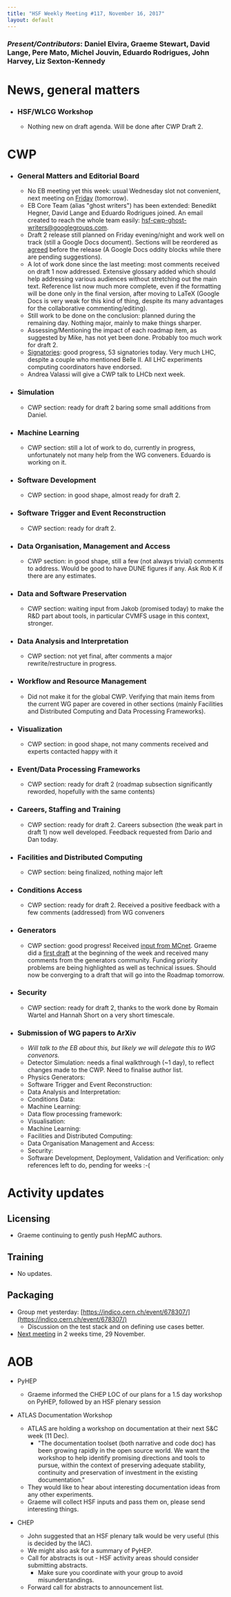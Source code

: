```yaml
---
title: "HSF Weekly Meeting #117, November 16, 2017"
layout: default
---
```


### *Present/Contributors*: Daniel Elvira, Graeme Stewart, David Lange, Pere Mato, Michel Jouvin, Eduardo Rodrigues, John Harvey, Liz Sexton-Kennedy

News, general matters
=====================

-   ### HSF/WLCG Workshop
    -   Nothing new on draft agenda. Will be done after CWP Draft 2.

CWP
===

-   ### General Matters and Editorial Board
    -   No EB meeting yet this week: usual Wednesday slot not
        convenient, next meeting on [Friday](https://indico.cern.ch/event/681187/) (tomorrow).
    -   EB Core Team (alias "ghost writers") has been extended: Benedikt
        Hegner, David Lange and Eduardo Rodrigues joined. An email
        created to reach the whole team easily:
        [hsf-cwp-ghost-writers@googlegroups.com](mailto:hsf-cwp-ghost-writers@googlegroups.com).
    -   Draft 2 release still planned on Friday evening/night and work
        well on track (still a Google Docs document). Sections will be
        reordered as
        [agreed](https://docs.google.com/document/d/1ot00teRw5v7bnJx3vOA2sos7fsGmto81Nx72SsouA2I/edit?pli=1)
        before the release (A Google Docs oddity blocks while there are pending
        suggestions).
    -   A lot of work done since the last meeting: most comments
        received on draft 1 now addressed. Extensive glossary added
        which should help addressing various audiences without
        stretching out the main text. Reference list now much more
        complete, even if the formatting will be done only in the
        final version, after moving to LaTeX (Google Docs is very weak
        for this kind of thing, despite its many advantages for the
        collaborative commenting/editing).
    -   Still work to be done on the conclusion: planned during the
        remaining day. Nothing major, mainly to make things sharper.
    -   Assessing/Mentioning the impact of each roadmap item, as
        suggested by Mike, has not yet been done. Probably too much
        work for draft 2.
    -   [Signatories](https://docs.google.com/document/d/1tBXwlNnQsxxZA3gVS1_KSpa8wRXGyk250EIsJwJ2T34/edit?pli=1#):
        good progress, 53 signatories today. Very much LHC, despite a
        couple who mentioned Belle II. All LHC experiments computing
        coordinators have endorsed.
    -   Andrea Valassi will give a CWP talk to LHCb next week.

-   ### Simulation
    -   CWP section: ready for draft 2 baring some small additions from
        Daniel.

-   ### Machine Learning
    -   CWP section: still a lot of work to do, currently in progress,
        unfortunately not many help from the WG conveners. Eduardo is
        working on it.

-   ### Software Development
    -   CWP section: in good shape, almost ready for draft 2.

-   ### Software Trigger and Event Reconstruction
    -   CWP section: ready for draft 2.

-   ### Data Organisation, Management and Access
    -   CWP section: in good shape, still a few (not always trivial)
        comments to address. Would be good to have DUNE figures if
        any. Ask Rob K if there are any estimates.

-   ### Data and Software Preservation
    -   CWP section: waiting input from Jakob (promised today) to make
        the R&D part about tools, in particular CVMFS usage in this
        context, stronger.

-   ### Data Analysis and Interpretation
    -   CWP section: not yet final, after comments a major
        rewrite/restructure in progress.

-   ### Workflow and Resource Management
    -   Did not make it for the global CWP. Verifying that main items
        from the current WG paper are covered in other sections
        (mainly Facilities and Distributed Computing and Data
        Processing Frameworks).

-   ### Visualization
    -   CWP section: in good shape, not many comments received and
        experts contacted happy with it

-   ### Event/Data Processing Frameworks
    -   CWP section: ready for draft 2 (roadmap subsection significantly
        reworded, hopefully with the same contents)

-   ### Careers, Staffing and Training
    -   CWP section: ready for draft 2. Careers subsection (the weak
        part in draft 1) now well developed. Feedback requested from Dario
        and Dan today.

-   ### Facilities and Distributed Computing
    -   CWP section: being finalized, nothing major left

-   ### Conditions Access
    -   CWP section: ready for draft 2. Received a positive feedback
        with a few comments (addressed) from WG conveners

-   ### Generators
    -   CWP section: good progress! Received 
        [input from MCnet](https://docs.google.com/document/d/1OPV7bpiIY0OyI8ef1nKDQjs2DmHn9PDSeLNm_DX7ZSM/edit?usp=sharing).
        Graeme did a [first draft](https://docs.google.com/document/d/1pnvmeGrsoZTSWygyRr4Zp5JwZaN0nFOQ1Z9PVejoLgo/edit?usp=sharing)
        at the beginning of the week and received many comments from
        the generators community. Funding priority problems are being
        highlighted as well as technical issues. Should now be
        converging to a draft that will go into the Roadmap tomorrow.

-   ### Security
    -   CWP section: ready for draft 2, thanks to the work done by
        Romain Wartel and Hannah Short on a very short timescale.

-   ### Submission of WG papers to ArXiv
    -   *Will talk to the EB about this, but likely we will delegate
        this to WG convenors.*
    -   Detector Simulation: needs a final walkthrough (\~1 day), to
        reflect changes made to the CWP. Need to finalise author list.
    -   Physics Generators:
    -   Software Trigger and Event Reconstruction:
    -   Data Analysis and Interpretation:
    -   Conditions Data:
    -   Machine Learning:
    -   Data flow processing framework:
    -   Visualisation:
    -   Machine Learning:
    -   Facilities and Distributed Computing:
    -   Data Organisation Management and Access:
    -   Security:
    -   Software Development, Deployment, Validation and Verification:
        only references left to do, pending for weeks :-(

Activity updates
================

Licensing
---------
-   Graeme continuing to gently push HepMC authors.

Training
--------
-   No updates.

Packaging
---------
-   Group met yesterday:
    [https://indico.cern.ch/event/678307/](https://indico.cern.ch/event/678307/)
    -   Discussion on the test stack and on defining use cases better.
-   [Next meeting](https://indico.cern.ch/event/681894/) in 2 weeks time, 29 November.

AOB
===

-   PyHEP
    -   Graeme informed the CHEP LOC of our plans for a 1.5 day workshop
        on PyHEP, followed by an HSF plenary session

-   ATLAS Documentation Workshop
    -   ATLAS are holding a workshop on documentation at their next S&C
        week (11 Dec).
        -   "The documentation toolset (both narrative and code doc) has
            been growing rapidly in the open source world. We want the
            workshop to help identify promising directions and tools
            to pursue, within the context of preserving adequate
            stability, continuity and preservation of investment in
            the existing documentation."
    -   They would like to hear about interesting documentation ideas
        from any other experiments.
    -   Graeme will collect HSF inputs and pass them on, please send
        interesting things.

-   CHEP
    -   John suggested that an HSF plenary talk would be very useful
        (this is decided by the IAC).
    -   We might also ask for a summary of PyHEP.
    -   Call for abstracts is out - HSF activity areas should consider
        submitting abstracts.
        -   Make sure you coordinate with your group to avoid
            misunderstandings.
    -   Forward call for abstracts to announcement list.
